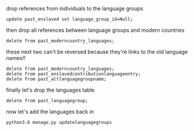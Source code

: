 
drop references from individuals to the language groups

	update past_enslaved set language_group_id=Null;

then drop all references between language groups and modern countries

	delete from past_moderncountry_languages;

these next two can't be reversed because they're links to the old language names!!

	delete from past_moderncountry_languages;
	delete from past_enslavedcontributionlanguageentry;
	delete from past_altlanguagegroupname;

finally let's drop the languages table

	delete from past_languagegroup;
	

now let's add the languages back in

	python3.6 manage.py updatelanguagegroups